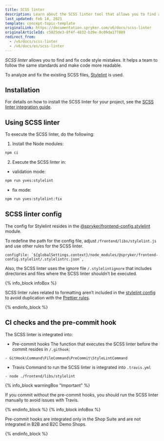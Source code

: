 ```yaml
---
title: SCSS linter
description: Learn about the SCSS linter tool that allows you to find and fix mistakes in the code style.
last_updated: Feb 14, 2021
template: concept-topic-template
originalLink: https://documentation.spryker.com/v6/docs/scss-linter
originalArticleId: c5025de3-8f4f-4832-b39e-0c09da177889
redirect_from:
  - /v6/docs/scss-linter
  - /v6/docs/en/scss-linter
---
```


*SCSS linter* allows you to find and fix code style mistakes. It helps a team to follow the same standards and make code more readable.

To analyze and fix the existing SCSS files, [Stylelint](https://stylelint.io/) is used.

## Installation
For details on how to install the SCSS linter for your project, see the [SCSS linter integration guide](/docs/scos/dev/migration-and-integration/202009.0/development-tools/scss-linter-integration-guide.html).

## Using SCSS linter

To execute the SCSS linter, do the following:
1. Install the Node modules:

```bash
npm ci
```
2. Execute the SCSS linter in:
* validation mode:

```bash
npm run yves:stylelint
```
*  fix mode:
```bash
npm run yves:stylelint:fix
```
## SCSS linter config

The config for Stylelint resides in the [@spryker/frontend-config.stylelint](https://www.npmjs.com/package/@spryker/frontend-config.stylelint) module.

To redefine the path for the config file, adjust `/frontend/libs/stylelint.js`  and use other rules for the SCSS linter.

```
configFile: `${globalSettings.context}/node_modules/@spryker/frontend-config.stylelint/.stylelintrc.json`,
```

Also, the SCSS linter uses the ignore file `/.stylelintignore` that includes directories and files where the SCSS linter shouldn’t be executed.

{% info_block infoBox %}

SCSS linter rules related to formatting aren’t included in the [stylelint config](https://www.npmjs.com/package/@spryker/frontend-config.stylelint) to avoid duplication with the [Prettier rules](https://www.npmjs.com/package/@spryker/frontend-config.prettier).

{% endinfo_block %}

## CI checks and the pre-commit hook

The SCSS linter is integrated into:

* Pre-commit hooks
The function that executes the SCSS linter before the commit resides in `/.githook`:
```
- GitHook\Command\FileCommand\PreCommit\StyleLintCommand
```
* Travis
Command to run the SCSS linter is integrated into `.travis.yml`
```
- node ./frontend/libs/stylelint
```
{% info_block warningBox "Important" %}

If you commit without the pre-commit hooks, you should run the SCSS linter manually to avoid issues with Travis.

{% endinfo_block %}
{% info_block infoBox %}

Pre-commit hooks are integrated only in the Shop Suite and are not integrated in B2B and B2C Demo Shops.

{% endinfo_block %}


